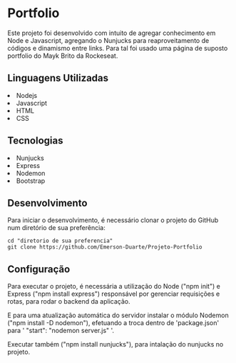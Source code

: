 <h1> Portfolio </h1>

<p> Este projeto foi desenvolvido com intuito de agregar conhecimento em Node e Javascript, agregando o
Nunjucks para reaproveitamento de códigos e dinamismo entre links. Para tal foi usado uma página de 
suposto portfolio do Mayk Brito da Rockeseat.</p>


<h2>Linguagens Utilizadas</h2>

<li>Nodejs</li>
<li>Javascript</li>
<li>HTML</li>
<li>CSS</li>



<h2>Tecnologias</h2>

<li>Nunjucks</li>
<li>Express</li>
<li>Nodemon</li>
<li>Bootstrap</li>



<h2>Desenvolvimento</h2>

Para iniciar o desenvolvimento, é necessário clonar o projeto do GitHub num diretório de sua preferência:
```shell
cd "diretorio de sua preferencia"
git clone https://github.com/Emerson-Duarte/Projeto-Portfolio
```

<h2>Configuração</h2>

<p>Para executar o projeto, é necessária a utilização do Node ("npm init") e 
Express ("npm install express") responsável por gerenciar requisições e rotas, para rodar o backend da aplicação.</p>
<p>E para uma atualização automática do servidor instalar o módulo Nodemon ("npm install -D nodemon"), efetuando a troca
dentro de 'package.json' para  ' "start": "nodemon server.js" '.</p>
<p>Executar também ("npm install nunjucks"), para intalação do nunjucks no projeto.</p>




